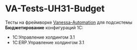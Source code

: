 # VA-Tests-UH31-Budget

Тесты на фреймворке [Vanessa-Automation](https://github.com/Pr-Mex/vanessa-automation/releases) для подсистемы __Бюджетирование__ конфигураций 1С:

- 1С:Управление холдингом 3.1 
- 1С:ERP.Управление холдингом 3.1 

